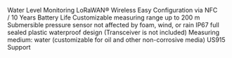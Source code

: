 Water Level Monitoring
LoRaWAN® Wireless
Easy Configuration via NFC / 10 Years Battery Life
Customizable measuring range up to 200 m
Submersible pressure sensor not affected by foam, wind, or rain
IP67 full sealed plastic waterproof design (Transceiver is not included)
Measuring medium: water (customizable for oil and other non-corrosive media)
US915 Support
